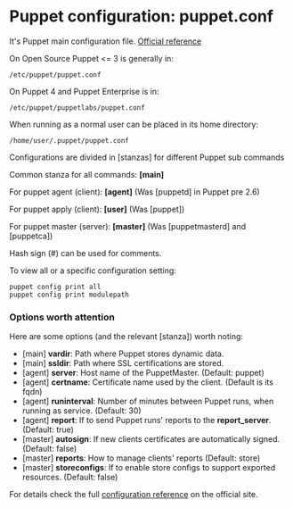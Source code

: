 
# Puppet configuration: puppet.conf

It's Puppet main configuration file. [Official reference](https://docs.puppetlabs.com/puppet/latest/reference/config_file_main.html)

On Open Source Puppet <= 3 is generally in:

    /etc/puppet/puppet.conf

On Puppet 4 and Puppet Enterprise is in:

    /etc/puppet/puppetlabs/puppet.conf

When running as a normal user can be placed in its home directory:

    /home/user/.puppet/puppet.conf

Configurations are divided in [stanzas] for different Puppet sub commands

Common stanza for all commands: **[main]**

For puppet agent (client): **[agent]** (Was [puppetd] in Puppet pre 2.6)

For puppet apply (client): **[user]** (Was [puppet])

For puppet master (server): **[master]** (Was [puppetmasterd] and [puppetca])

Hash sign (#) can be used for comments.

To view all or a specific configuration setting:

    puppet config print all
    puppet config print modulepath


### Options worth attention

Here are some options (and the relevant [stanza]) worth noting:

  - [main] **vardir**: Path where Puppet stores dynamic data.
  - [main] **ssldir**: Path where SSL certifications are stored.
  - [agent] **server**: Host name of the PuppetMaster. (Default: puppet)
  - [agent] **certname**: Certificate name used by the client. (Default is its fqdn)
  - [agent] **runinterval**: Number of minutes between Puppet runs, when running as service. (Default: 30)
  - [agent] **report**: If to send Puppet runs' reports to the **report_server**. (Default: true)
  - [master] **autosign**: If new clients certificates are automatically signed. (Default: false)
  - [master] **reports**: How to manage clients' reports (Default: store)
  - [master] **storeconfigs**: If to enable store configs to support exported resources. (Default: false)

For details check the full [configuration reference](http://docs.puppetlabs.com/references/latest/configuration.html)  on the official site.
